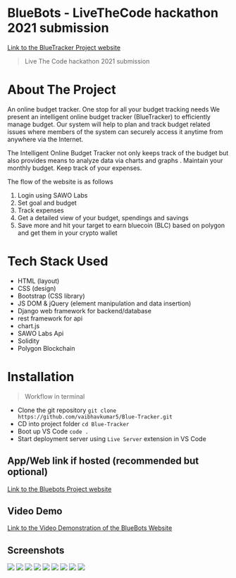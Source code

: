 # BlueBots - LiveTheCode hackathon 2021 submission
[Link to the BlueTracker Project website](https://bluetracker.herokuapp.com/login/ "BluTracker")

> Live The Code hackathon 2021 submission

# About The Project

An online budget tracker. One stop for all your budget tracking needs We present an intelligent online budget tracker (BlueTracker) to efficiently manage budget. Our system will help to plan and track budget related issues where members of the system can securely access it anytime from anywhere via the Internet. 

The Intelligent Online Budget Tracker not only keeps track of the budget but also provides means to analyze data via charts and graphs . Maintain your monthly budget. Keep track of your expenses.

The flow of the website is as follows 
1. Login using SAWO Labs
2. Set goal and budget 
3. Track expenses 
4. Get a detailed view of your budget, spendings and savings
5. Save more and hit your target to earn bluecoin (BLC) based on polygon and get them in your crypto wallet

# Tech Stack Used

- HTML (layout)
- CSS (design)
- Bootstrap (CSS library)
- JS DOM & jQuery (element manipulation and data insertion)
- Django web framework for backend/database
- rest framework for api
- chart.js
- SAWO Labs Api 
- Solidity
- Polygon Blockchain

# Installation

> Workflow in terminal
- Clone the git repository `git clone https://github.com/vaibhavkumar5/Blue-Tracker.git`
- CD into project folder `cd Blue-Tracker`
- Boot up VS Code `code .`
- Start deployment server using `Live Server` extension in VS Code

## App/Web link if hosted (recommended but optional)

[Link to the Bluebots Project website](https://bluetracker.herokuapp.com/login/ "BlueTracker")

## Video Demo

[Link to the Video Demonstration of the BlueBots Website](https://drive.google.com/file/d/17CK1sKKSy6RjRmJ22WGyapVqQ6JMRkWM/view?usp=sharing "Video Demonstration")

## Screenshots
![](frontend/templates/static/images/Demo%201.jpeg)
![](frontend/templates/static/images/demo2.jpeg)
![](frontend/templates/static/images/demo3.jpeg)
![](frontend/templates/static/images/demo4.jpeg)
![](frontend/templates/static/images/demo5.jpeg)
![](frontend/templates/static/images/demo6.jpeg)
![](frontend/templates/static/images/demo7.jpeg)
![](frontend/templates/static/images/demo8.jpeg)
![](frontend/templates/static/images/demo%209.jpeg)

